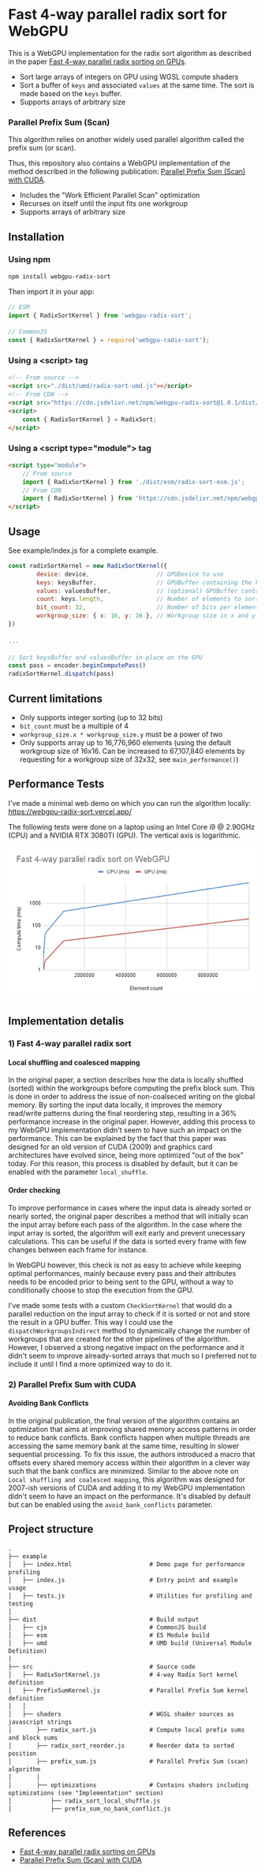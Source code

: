 # Fast 4-way parallel radix sort for WebGPU

This is a WebGPU implementation for the radix sort algorithm as described in the paper [Fast 4-way parallel radix sorting on GPUs](https://www.sci.utah.edu/~csilva/papers/cgf.pdf).

- Sort large arrays of integers on GPU using WGSL compute shaders
- Sort a buffer of `keys` and associated `values` at the same time. The sort is made based on the `keys` buffer.
- Supports arrays of arbitrary size

### Parallel Prefix Sum (Scan)

This algorithm relies on another widely used parallel algorithm called the prefix sum (or scan).

Thus, this repository also contains a WebGPU implementation of the method described in the following publication: [Parallel Prefix Sum (Scan) with CUDA](https://www.eecs.umich.edu/courses/eecs570/hw/parprefix.pdf).

- Includes the "Work Efficient Parallel Scan" optimization
- Recurses on itself until the input fits one workgroup
- Supports arrays of arbitrary size

## Installation
### Using npm
```bash
npm install webgpu-radix-sort
```

Then import it in your app:
```javascript
// ESM
import { RadixSortKernel } from 'webgpu-radix-sort';

// CommonJS
const { RadixSortKernel } = require('webgpu-radix-sort');
```

### Using a \<script\> tag
```html
<!-- From source -->
<script src="./dist/umd/radix-sort-umd.js"></script>
<!-- From CDN -->
<script src="https://cdn.jsdelivr.net/npm/webgpu-radix-sort@1.0.1/dist/umd/radix-sort-umd.js"></script>
<script>
    const { RadixSortKernel } = RadixSort;
</script>
```

### Using a \<script type="module"\> tag
```html
<script type="module">
    // From source
    import { RadixSortKernel } from './dist/esm/radix-sort-esm.js';
    // From CDN
    import { RadixSortKernel } from 'https://cdn.jsdelivr.net/npm/webgpu-radix-sort@1.0.1/dist/esm/radix-sort-esm.js';
</script>
```
## Usage
See example/index.js for a complete example.

```javascript
const radixSortKernel = new RadixSortKernel({
        device: device,                   // GPUDevice to use
        keys: keysBuffer,                 // GPUBuffer containing the keys to sort
        values: valuesBuffer,             // (optional) GPUBuffer containing the associated values
        count: keys.length,               // Number of elements to sort
        bit_count: 32,                    // Number of bits per element. Must be a multiple of 4 (default: 32)
        workgroup_size: { x: 16, y: 16 }, // Workgroup size in x and y dimensions. (x * y) must be a power of two
})

...

// Sort keysBuffer and valuesBuffer in-place on the GPU
const pass = encoder.beginComputePass()
radixSortKernel.dispatch(pass)
```

## Current limitations

- Only supports integer sorting (up to 32 bits)
- `bit_count` must be a multiple of 4
- `workgroup_size.x * workgroup_size.y` must be a power of two
- Only supports array up to 16,776,960 elements (using the default workgroup size of 16x16. Can be increased to 67,107,840 elements by requesting for a workgroup size of 32x32, see `main_performance()`)

## Performance Tests

I've made a minimal web demo on which you can run the algorithm locally: https://webgpu-radix-sort.vercel.app/

The following tests were done on a laptop using an Intel Core i9 @ 2.90GHz (CPU) and a NVIDIA RTX 3080TI (GPU). The vertical axis is logarithmic.

![results](./example/results.jpg)

## Implementation detalis

### 1) Fast 4-way parallel radix sort

#### Local shuffling and coalesced mapping

In the original paper, a section describes how the data is locally shuffled (sorted) within the workgroups before computing the prefix block sum. This is done in order to address the issue of non-coalseced writing on the global memory.
By sorting the input data locally, it improves the memory read/write patterns during the final reordering step, resulting in a 36% performance increase in the original paper.
However, adding this process to my WebGPU implementation didn't seem to have such an impact on the performance. This can be explained by the fact that this paper was designed for an old version of CUDA (2009) and graphics card architectures have evolved since, being more optimized "out of the box" today.
For this reason, this process is disabled by default, but it can be enabled with the parameter `local_shuffle`.

#### Order checking

To improve performance in cases where the input data is already sorted or nearly sorted, the original paper describes a method that will initially scan the input array before each pass of the algorithm. In the case where the input array is sorted, the algorithm will exit early and prevent unecessary calculations. This can be useful if the data is sorted every frame with few changes between each frame for instance.

In WebGPU however, this check is not as easy to achieve while keeping optimal performances, mainly because every pass and their attributes needs to be encoded prior to being sent to the GPU, without a way to conditionally choose to stop the execution from the GPU.

I've made some tests with a custom `CheckSortKernel` that would do a parallel reduction on the input array to check if it is sorted or not and store the result in a GPU buffer. This way I could use the `dispatchWorkgroupsIndirect` method to dynamically change the number of workgroups that are created for the other pipelines of the algorithm.
However, I observed a strong negative impact on the performance and it didn't seem to improve already-sorted arrays that much so I preferred not to include it until I find a more optimized way to do it.

### 2) Parallel Prefix Sum with CUDA

#### Avoiding Bank Conflicts

In the original publication, the final version of the algorithm contains an optimization that aims at improving shared memory access patterns in order to reduce bank conflicts. 
Bank conflicts happen when multiple threads are accessing the same memory bank at the same time, resulting in slower sequential processing.
To fix this issue, the authors introduced a macro that offsets every shared memory access within their algorithm in a clever way such that the bank conflics are minimized.
Similar to the above note on `Local shuffling and coalesced mapping`, this algorithm was designed for 2007-ish versions of CUDA and adding it to my WebGPU implementation didn't seem to have an impact on the performance.
It's disabled by default but can be enabled using the `avoid_bank_conflicts` parameter.

## Project structure

```
.
├── example
│   ├── index.html                      # Demo page for performance profiling
│   ├── index.js                        # Entry point and example usage
│   ├── tests.js                        # Utilities for profiling and testing
│
├── dist                                # Build output
│   ├── cjs                             # CommonJS build
│   ├── esm                             # ES Module build
│   ├── umd                             # UMD build (Universal Module Definition)
│
├── src                                 # Source code
│   ├── RadixSortKernel.js              # 4-way Radix Sort kernel definition
│   ├── PrefixSumKernel.js              # Parallel Prefix Sum kernel definition
│   │   
│   ├── shaders                         # WGSL shader sources as javascript strings
│       ├── radix_sort.js               # Compute local prefix sums and block sums
│       ├── radix_sort_reorder.js       # Reorder data to sorted position
│       ├── prefix_sum.js               # Parallel Prefix Sum (scan) algorithm   
│       │
│       ├── optimizations               # Contains shaders including optimizations (see "Implementation" section)
│           ├── radix_sort_local_shuffle.js
│           ├── prefix_sum_no_bank_conflict.js      
```

## References

- [Fast 4-way parallel radix sorting on GPUs](https://www.sci.utah.edu/~csilva/papers/cgf.pdf)
- [Parallel Prefix Sum (Scan) with CUDA](https://www.eecs.umich.edu/courses/eecs570/hw/parprefix.pdf)